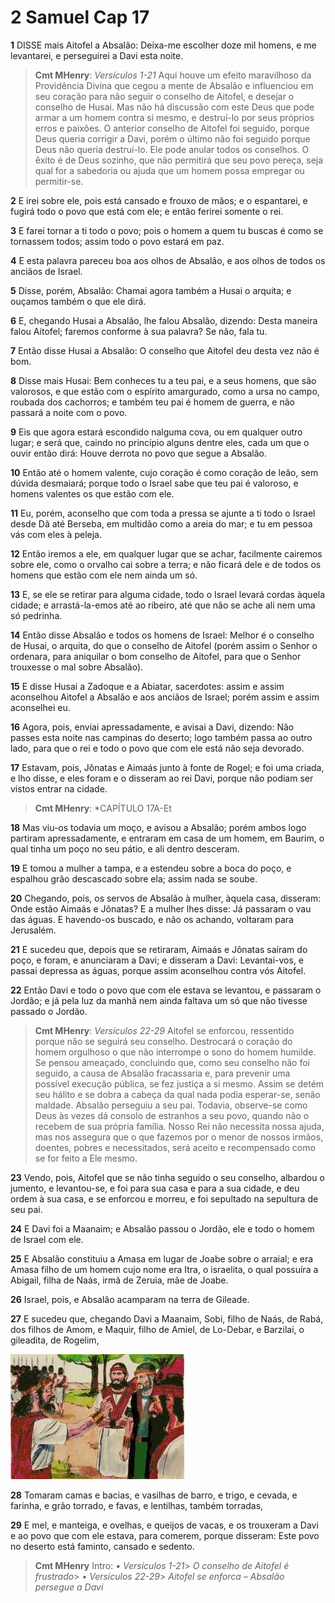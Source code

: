 # 2 Samuel Cap 17

**1** 	DISSE mais Aitofel a Absalão: Deixa-me escolher doze mil homens, e me levantarei, e perseguirei a Davi esta noite.

> **Cmt MHenry**: *Versículos 1-21* Aqui houve um efeito maravilhoso da Providência Divina que cegou a mente de Absalão e influenciou em seu coração para não seguir o conselho de Aitofel, e desejar o conselho de Husai. Mas não há discussão com este Deus que pode armar a um homem contra si mesmo, e destruí-lo por seus próprios erros e paixões. O anterior conselho de Aitofel foi seguido, porque Deus queria corrigir a Davi, porém o último não foi seguido porque Deus não queria destruí-lo. Ele pode anular todos os conselhos. O êxito é de Deus sozinho, que não permitirá que seu povo pereça, seja qual for a sabedoria ou ajuda que um homem possa empregar ou permitir-se.

**2** 	E irei sobre ele, pois está cansado e frouxo de mãos; e o espantarei, e fugirá todo o povo que está com ele; e então ferirei somente o rei.

**3** 	E farei tornar a ti todo o povo; pois o homem a quem tu buscas é como se tornassem todos; assim todo o povo estará em paz.

**4** 	E esta palavra pareceu boa aos olhos de Absalão, e aos olhos de todos os anciãos de Israel.

**5** 	Disse, porém, Absalão: Chamai agora também a Husai o arquita; e ouçamos também o que ele dirá.

**6** 	E, chegando Husai a Absalão, lhe falou Absalão, dizendo: Desta maneira falou Aitofel; faremos conforme à sua palavra? Se não, fala tu.

**7** 	Então disse Husai a Absalão: O conselho que Aitofel deu desta vez não é bom.

**8** 	Disse mais Husai: Bem conheces tu a teu pai, e a seus homens, que são valorosos, e que estão com o espírito amargurado, como a ursa no campo, roubada dos cachorros; e também teu pai é homem de guerra, e não passará a noite com o povo.

**9** 	Eis que agora estará escondido nalguma cova, ou em qualquer outro lugar; e será que, caindo no princípio alguns dentre eles, cada um que o ouvir então dirá: Houve derrota no povo que segue a Absalão.

**10** 	Então até o homem valente, cujo coração é como coração de leão, sem dúvida desmaiará; porque todo o Israel sabe que teu pai é valoroso, e homens valentes os que estão com ele.

**11** 	Eu, porém, aconselho que com toda a pressa se ajunte a ti todo o Israel desde Dã até Berseba, em multidão como a areia do mar; e tu em pessoa vás com eles à peleja.

**12** 	Então iremos a ele, em qualquer lugar que se achar, facilmente cairemos sobre ele, como o orvalho cai sobre a terra; e não ficará dele e de todos os homens que estão com ele nem ainda um só.

**13** 	E, se ele se retirar para alguma cidade, todo o Israel levará cordas àquela cidade; e arrastá-la-emos até ao ribeiro, até que não se ache ali nem uma só pedrinha.

**14** 	Então disse Absalão e todos os homens de Israel: Melhor é o conselho de Husai, o arquita, do que o conselho de Aitofel (porém assim o Senhor o ordenara, para aniquilar o bom conselho de Aitofel, para que o Senhor trouxesse o mal sobre Absalão).

**15** 	E disse Husai a Zadoque e a Abiatar, sacerdotes: assim e assim aconselhou Aitofel a Absalão e aos anciãos de Israel; porém assim e assim aconselhei eu.

**16** 	Agora, pois, enviai apressadamente, e avisai a Davi, dizendo: Não passes esta noite nas campinas do deserto; logo também passa ao outro lado, para que o rei e todo o povo que com ele está não seja devorado.

**17** 	Estavam, pois, Jônatas e Aimaás junto à fonte de Rogel; e foi uma criada, e lho disse, e eles foram e o disseram ao rei Davi, porque não podiam ser vistos entrar na cidade.

> **Cmt MHenry**: *CAPÍTULO 17A-Et

**18** 	Mas viu-os todavia um moço, e avisou a Absalão; porém ambos logo partiram apressadamente, e entraram em casa de um homem, em Baurim, o qual tinha um poço no seu pátio, e ali dentro desceram.

**19** 	E tomou a mulher a tampa, e a estendeu sobre a boca do poço, e espalhou grão descascado sobre ela; assim nada se soube.

**20** 	Chegando, pois, os servos de Absalão à mulher, àquela casa, disseram: Onde estão Aimaás e Jônatas? E a mulher lhes disse: Já passaram o vau das águas. E havendo-os buscado, e não os achando, voltaram para Jerusalém.

**21** 	E sucedeu que, depois que se retiraram, Aimaás e Jônatas saíram do poço, e foram, e anunciaram a Davi; e disseram a Davi: Levantai-vos, e passai depressa as águas, porque assim aconselhou contra vós Aitofel.

**22** 	Então Davi e todo o povo que com ele estava se levantou, e passaram o Jordão; e já pela luz da manhã nem ainda faltava um só que não tivesse passado o Jordão.

> **Cmt MHenry**: *Versículos 22-29* Aitofel se enforcou, ressentido porque não se seguirá seu conselho. Destrocará o coração do homem orgulhoso o que não interrompe o sono do homem humilde. Se pensou ameaçado, concluindo que, como seu conselho não foi seguido, a causa de Absalão fracassaria e, para prevenir uma possível execução pública, se fez justiça a si mesmo. Assim se detém seu hálito e se dobra a cabeça da qual nada podia esperar-se, senão maldade. Absalão perseguiu a seu pai. Todavia, observe-se como Deus às vezes dá consolo de estranhos a seu povo, quando não o recebem de sua própria família. Nosso Rei não necessita nossa ajuda, mas nos assegura que o que fazemos por o menor de nossos irmãos, doentes, pobres e necessitados, será aceito e recompensado como se for feito a Ele mesmo.

**23** 	Vendo, pois, Aitofel que se não tinha seguido o seu conselho, albardou o jumento, e levantou-se, e foi para sua casa e para a sua cidade, e deu ordem à sua casa, e se enforcou e morreu, e foi sepultado na sepultura de seu pai.

**24** 	E Davi foi a Maanaim; e Absalão passou o Jordão, ele e todo o homem de Israel com ele.

**25** 	E Absalão constituiu a Amasa em lugar de Joabe sobre o arraial; e era Amasa filho de um homem cujo nome era Itra, o israelita, o qual possuíra a Abigail, filha de Naás, irmã de Zeruia, mãe de Joabe.

**26** 	Israel, pois, e Absalão acamparam na terra de Gileade.

**27** 	E sucedeu que, chegando Davi a Maanaim, Sobi, filho de Naás, de Rabá, dos filhos de Amom, e Maquir, filho de Amiel, de Lo-Debar, e Barzilai, o gileadita, de Rogelim,

![](../Images/SweetPublishing/10-17-1.jpg) 

**28** 	Tomaram camas e bacias, e vasilhas de barro, e trigo, e cevada, e farinha, e grão torrado, e favas, e lentilhas, também torradas,

**29** 	E mel, e manteiga, e ovelhas, e queijos de vacas, e os trouxeram a Davi e ao povo que com ele estava, para comerem, porque disseram: Este povo no deserto está faminto, cansado e sedento.


> **Cmt MHenry** Intro: *• Versículos 1-21*> *O conselho de Aitofel é frustrado*> *• Versículos 22-29*> *Aitofel se enforca – Absalão persegue a Davi*